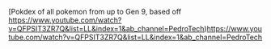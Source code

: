 [Pokdex of all pokemon from up to Gen 9, based off https://www.youtube.com/watch?v=QFPSIT3ZR7Q&list=LL&index=1&ab_channel=PedroTech)https://www.youtube.com/watch?v=QFPSIT3ZR7Q&list=LL&index=1&ab_channel=PedroTech
